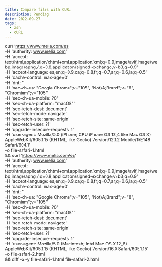 ```yaml
---
title: Compare files with CURL
description: Pending
date: 2022-09-27
tags:
  - zsh
  - cURL
---
```


curl 'https://www.melia.com/es' \
  -H 'authority: www.melia.com' \
  -H 'accept: text/html,application/xhtml+xml,application/xml;q=0.9,image/avif,image/webp,image/apng,*/*;q=0.8,application/signed-exchange;v=b3;q=0.9' \
  -H 'accept-language: es,en;q=0.9,ca;q=0.8,fr;q=0.7,ar;q=0.6,la;q=0.5' \
  -H 'cache-control: max-age=0' \
  -H 'dnt: 1' \
  -H 'sec-ch-ua: "Google Chrome";v="105", "Not)A;Brand";v="8", "Chromium";v="105"' \
  -H 'sec-ch-ua-mobile: ?0' \
  -H 'sec-ch-ua-platform: "macOS"' \
  -H 'sec-fetch-dest: document' \
  -H 'sec-fetch-mode: navigate' \
  -H 'sec-fetch-site: same-origin' \
  -H 'sec-fetch-user: ?1' \
  -H 'upgrade-insecure-requests: 1' \
  -H 'user-agent: Mozilla/5.0 (iPhone; CPU iPhone OS 12_4 like Mac OS X) AppleWebKit/605.1.15 (KHTML, like Gecko) Version/12.1.2 Mobile/15E148 Safari/604.1' \
  -o file-safari-1.html \
&& curl 'https://www.melia.com/es' \
  -H 'authority: www.melia.com' \
  -H 'accept: text/html,application/xhtml+xml,application/xml;q=0.9,image/avif,image/webp,image/apng,*/*;q=0.8,application/signed-exchange;v=b3;q=0.9' \
  -H 'accept-language: es,en;q=0.9,ca;q=0.8,fr;q=0.7,ar;q=0.6,la;q=0.5' \
  -H 'cache-control: max-age=0' \
  -H 'dnt: 1' \
  -H 'sec-ch-ua: "Google Chrome";v="105", "Not)A;Brand";v="8", "Chromium";v="105"' \
  -H 'sec-ch-ua-mobile: ?0' \
  -H 'sec-ch-ua-platform: "macOS"' \
  -H 'sec-fetch-dest: document' \
  -H 'sec-fetch-mode: navigate' \
  -H 'sec-fetch-site: same-origin' \
  -H 'sec-fetch-user: ?1' \
  -H 'upgrade-insecure-requests: 1' \
  -H 'user-agent: Mozilla/5.0 (Macintosh; Intel Mac OS X 12_6) AppleWebKit/605.1.15 (KHTML, like Gecko) Version/16.0 Safari/605.1.15' \
  -o file-safari-2.html \
&& diff -a -y file-safari-1.html file-safari-2.html